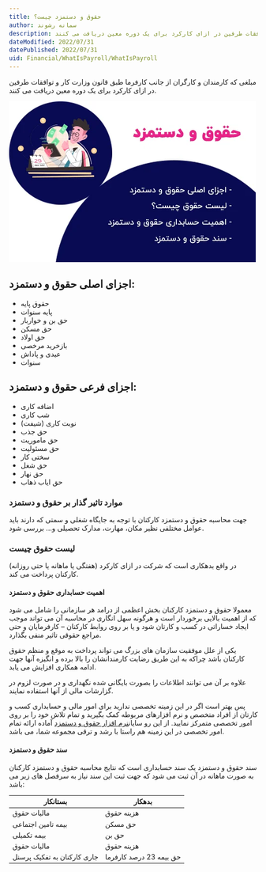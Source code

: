 ```yaml
---
title: حقوق و دستمزد چیست؟
author: سمانه رشوند  
description: مبلغی که کارمندان و کارگران از جانب کارفرما طبق قانون وزارت کار و توافقات طرفین در ازای کارکرد برای یک دوره معین دریافت می کنند.
dateModified: 2022/07/31  
datePublished: 2022/07/31 
uid: Financial/WhatIsPayroll/WhatIsPayroll  
---
```


مبلغی که کارمندان و کارگران از جانب کارفرما طبق قانون وزارت کار و توافقات طرفین در ازای کارکرد برای یک دوره معین دریافت می کنند.

![حقوق و دستمزد](./Images/Salaries.webp)

## اجزای اصلی حقوق و دستمزد:
*	حقوق پایه 
*	پایه سنوات
*	حق بن و خواربار
*	حق مسکن
*	حق اولاد
*	بازخرید مرخصی
*	عیدی و پاداش
*	سنوات

## اجزای فرعی حقوق و دستمزد:
*	اضافه کاری
*	شب کاری
*	نوبت کاری (شیفت)
*	حق جذب
*	حق ماموریت
*	حق مسئولیت
*	سختی کار
*	حق شغل
*	حق نهار
*	حق ایاب ذهاب

### موارد تاثیر گذار بر حقوق و دستمزد

جهت محاسبه حقوق و دستمزد کارکنان با توجه به جایگاه شغلی و سمتی که دارند باید عوامل مختلفی نظیر مکان، مهارت، مدارک تحصیلی و... بررسی شود.

### لیست حقوق چیست

در واقع بدهکاری است که شرکت در ازای کارکرد (هفتگی یا ماهانه یا حتی روزانه) کارکنان پرداخت می کند.

#### اهمیت حسابداری حقوق و دستمزد

معمولا حقوق و دستمزد کارکنان بخش اعظمی از درامد هر سازمانی را شامل می شود که از اهمیت بالایی برخوردار است و هرگونه سهل انگاری در محاسبه آن می تواند موجب ایجاد خساراتی در کسب و کارتان شود و یا بر روی روابط کارکنان – کارفرمایان و حتی مراجع حقوقی تاثیر
 منفی بگذارد.

یکی از علل موفقیت سازمان های بزرگ می تواند پرداخت به موقع و منظم حقوق کارکنان باشد چراکه به این طریق رضایت کارمندانشان را بالا برده و انگیزه آنها جهت ادامه همکاری افزایش می یابد.

علاوه بر آن می توانند اطلاعات را بصورت بایگانی شده نگهداری و در صورت لزوم در گزارشات مالی از آنها استفاده نمایند.

پس بهتر است اگر در این زمینه تخصصی ندارید برای امور مالی و حسابداری کسب و کارتان از افراد متخصص و نرم افزارهای مربوطه کمک بگیرید و تمام تلاش خود را بر روی امور تخصصی متمرکز نمایید. از این رو  سایان[نرم افزار حقوق و دستمزد](https://www.hooshkar.com/Software/Sayan/Module/Payroll) آماده ارائه تمام امور تخصصی در این زمینه هم راستا با رشد و ترقی مجموعه شما، می باشد.

#### سند حقوق و دستمزد

سند حقوق و دستمزد یک سند حسابداری است که نتایج محاسبه حقوق و دستمزد کارکنان به صورت ماهانه در آن ثبت می شود که جهت ثبت این سند نیاز به سرفصل های زیر می باشد:

بستانکار | بدهکار
------------ | -------------
مالیات حقوق | هزینه حقوق
بیمه تامین اجتماعی |  حق مسکن
بیمه تکمیلی |  حق بن
مالیات حقوق | هزینه حقوق
جاری کارکنان به تفکیک پرسنل | حق بیمه 23 درصد کارفرما

